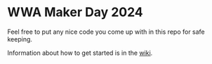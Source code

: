 # WWA Maker Day 2024

Feel free to put any nice code you come up with in this repo for safe keeping. 

Information about how to get started is in the [wiki](https://github.com/rokroskar/wwa-maker-day/wiki).
